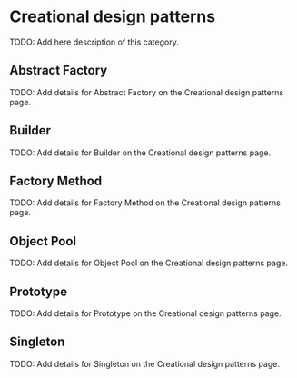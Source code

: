 # Creational design patterns

TODO: Add here description of this category.

## Abstract Factory

TODO: Add details for Abstract Factory on the Creational design patterns page.

## Builder

TODO: Add details for Builder on the Creational design patterns page.

## Factory Method

TODO: Add details for Factory Method on the Creational design patterns page.

## Object Pool

TODO: Add details for Object Pool on the Creational design patterns page.

## Prototype

TODO: Add details for Prototype on the Creational design patterns page.

## Singleton

TODO: Add details for Singleton on the Creational design patterns page.

